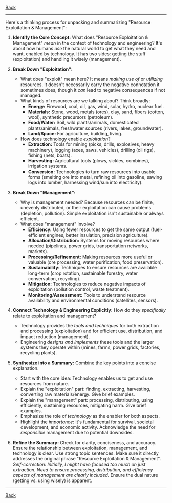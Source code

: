 [Back](README.md)

---

Here's a thinking process for unpacking and summarizing "Resource Exploitation & Management":

1.  **Identify the Core Concept:** What does "Resource Exploitation & Management" *mean* in the context of technology and engineering? It's about how humans *use* the natural world to get what they need and want, enabled by technology. It has two sides: getting the stuff (exploitation) and handling it wisely (management).

2.  **Break Down "Exploitation":**
    *   What does "exploit" mean here? It means *making use of* or *utilizing* resources. It doesn't necessarily carry the negative connotation it sometimes does, though it *can* lead to negative consequences if not managed.
    *   What kinds of resources are we talking about? Think broadly:
        *   **Energy:** Firewood, coal, oil, gas, wind, solar, hydro, nuclear fuel.
        *   **Materials:** Stone, wood, metals (ores), clay, sand, fibers (cotton, wool), synthetic precursors (petroleum).
        *   **Food/Water:** Soil, wild plants/animals, domesticated plants/animals, freshwater sources (rivers, lakes, groundwater).
        *   **Land/Space:** For agriculture, building, living.
    *   How does technology enable *exploitation*?
        *   **Extraction:** Tools for mining (picks, drills, explosives, heavy machinery), logging (axes, saws, vehicles), drilling (oil rigs), fishing (nets, boats).
        *   **Harvesting:** Agricultural tools (plows, sickles, combines), irrigation systems.
        *   **Conversion:** Technologies to turn raw resources into usable forms (smelting ore into metal, refining oil into gasoline, sawing logs into lumber, harnessing wind/sun into electricity).

3.  **Break Down "Management":**
    *   Why is management needed? Because resources can be finite, unevenly distributed, or their exploitation can cause problems (depletion, pollution). Simple exploitation isn't sustainable or always efficient.
    *   What does "management" involve?
        *   **Efficiency:** Using fewer resources to get the same output (fuel-efficient engines, better insulation, precision agriculture).
        *   **Allocation/Distribution:** Systems for moving resources where needed (pipelines, power grids, transportation networks, markets).
        *   **Processing/Refinement:** Making resources more useful or valuable (ore processing, water purification, food preservation).
        *   **Sustainability:** Techniques to ensure resources are available long-term (crop rotation, sustainable forestry, water conservation, recycling).
        *   **Mitigation:** Technologies to reduce negative impacts of exploitation (pollution control, waste treatment).
        *   **Monitoring/Assessment:** Tools to understand resource availability and environmental conditions (satellites, sensors).

4.  **Connect Technology & Engineering Explicitly:** How do they *specifically* relate to exploitation and management?
    *   Technology provides the *tools and techniques* for both extraction and processing (exploitation) and for efficient use, distribution, and impact reduction (management).
    *   Engineering *designs and implements* these tools and the larger systems they operate within (mines, farms, power grids, factories, recycling plants).

5.  **Synthesize into a Summary:** Combine the key points into a concise explanation.
    *   Start with the core idea: Technology enables us to get and use resources from nature.
    *   Explain the "exploitation" part: finding, extracting, harvesting, converting raw materials/energy. Give brief examples.
    *   Explain the "management" part: processing, distributing, using efficiently, sustaining resources, mitigating harm. Give brief examples.
    *   Emphasize the role of *technology* as the enabler for both aspects.
    *   Highlight the *importance*: It's fundamental for survival, societal development, and economic activity. Acknowledge the need for *responsible* management due to potential downsides.

6.  **Refine the Summary:** Check for clarity, conciseness, and accuracy. Ensure the relationship between exploitation, management, and technology is clear. Use strong topic sentences. Make sure it directly addresses the original phrase "Resource Exploitation & Management". *Self-correction: Initially, I might have focused too much on just extraction. Need to ensure processing, distribution, and efficiency aspects of management are clearly included.* Ensure the dual nature (getting vs. using wisely) is apparent.

---

[Back](README.md)
